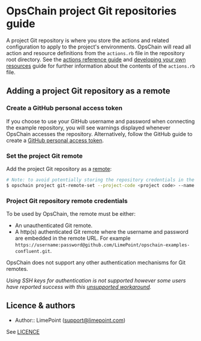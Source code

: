# OpsChain project Git repositories guide

A project Git repository is where you store the actions and related configuration to apply to the project's environments. OpsChain will read all action and resource definitions from the `actions.rb` file in the repository root directory. See the [actions reference guide](actions.md) and [developing your own resources](../developing_resources.md) guide for further information about the contents of the `actions.rb` file.

## Adding a project Git repository as a remote

### Create a GitHub personal access token

If you choose to use your GitHub username and password when connecting the example repository, you will see warnings displayed whenever OpsChain accesses the repository. Alternatively, follow the GitHub guide to create a [GitHub personal access token](https://docs.github.com/en/github/authenticating-to-github/creating-a-personal-access-token).

### Set the project Git remote

Add the project Git repository as a [remote](https://git-scm.com/book/en/v2/Git-Basics-Working-with-Remotes):

```bash
# Note: to avoid potentially storing the repository credentials in the shell history the `--url` argument can be omitted and filled in when prompted
$ opschain project git-remote-set --project-code <project code> --name origin --url "https://{username}:{password / personal access token}@github.com/LimePoint/{repository name}.git"
```

### Project Git repository remote credentials

To be used by OpsChain, the remote must be either:

- An unauthenticated Git remote.
- A http(s) authenticated Git remote where the username and password are embedded in the remote URL. For example `https://username:password@github.com/LimePoint/opschain-examples-confluent.git`.

OpsChain does not support any other authentication mechanisms for Git remotes.

_Using SSH keys for authentication is not supported however some users have reported success with this [unsupported workaround](troubleshooting.md#git-remotes-with-ssh-authentication)._

## Licence & authors

- Author:: LimePoint (support@limepoint.com)

See [LICENCE](../../LICENCE)
